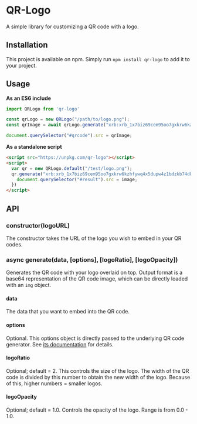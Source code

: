 # QR-Logo

A simple library for customizing a QR code with a logo.

## Installation

This project is available on npm. Simply run `npm install qr-logo` to add it to your project.

## Usage

**As an ES6 include**

```js
import QRLogo from 'qr-logo'

const qrLogo = new QRLogo("/path/to/logo.png");
const qrImage = await qrLogo.generate("xrb:xrb_1x7biz69cem95oo7gxkrw6kzhfywq4x5dupw4z1bdzkb74dk9kpxwzjbdhhs");

document.querySelector("#qrcode").src = qrImage;
```

**As a standalone script**

```html
<script src="https://unpkg.com/qr-logo"></script>
<script>
  var qr = new QRLogo.default("/test/logo.png");
  qr.generate("xrb:xrb_1x7biz69cem95oo7gxkrw6kzhfywq4x5dupw4z1bdzkb74dk9kpxwzjbdhhs", {}, 1.4, 0.7).then(function (image) {
    document.querySelector("#result").src = image;
  })
</script>
```

## API

### constructor(logoURL)

The constructor takes the URL of the logo you wish to embed in your QR codes.

### async generate(data, [options], [logoRatio], [logoOpacity])

Generates the QR code with your logo overlaid on top. Output format is a base64 representation of the QR code image, which can be directly loaded with an `img` object.

#### data

The data that you want to embed into the QR code.

#### options

Optional. This options object is directly passed to the underlying QR code generator. See [its documentation](https://github.com/soldair/node-qrcode#qr-code-options) for details.

#### logoRatio

Optional; default = 2. This controls the size of the logo. The width of the QR code is divided by this number to obtain the new width of the logo. Because of this, higher numbers = smaller logos.

#### logoOpacity

Optional; default = 1.0. Controls the opacity of the logo. Range is from 0.0 - 1.0.